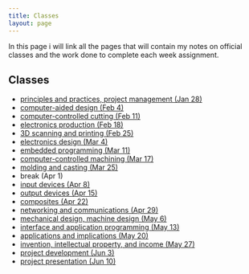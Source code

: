 ```yaml
---
title: Classes
layout: page
---
```


In this page i will link all the pages that will contain my notes on official classes and the work done to complete each week assignment.


## Classes

* [principles and practices, project management (Jan 28)](./trimester01)
* [computer-aided design (Feb 4)](./trimester01)
* [computer-controlled cutting (Feb 11)](./trimester01)
* [electronics production (Feb 18)](./trimester01)
* [3D scanning and printing (Feb 25)](./trimester01)
* [electronics design (Mar 4)](./trimester01)
* [embedded programming (Mar 11)](./trimester01)
* [computer-controlled machining (Mar 17)](./trimester01)
* [molding and casting (Mar 25)](./trimester01)
* break (Apr 1)
* [input devices (Apr 8)](./trimester02)
* [output devices (Apr 15)](./trimester02)
* [composites (Apr 22)](./trimester02)
* [networking and communications (Apr 29)](./trimester02)
* [mechanical design, machine design (May 6)](./trimester02)
* [interface and application programming (May 13)](./trimester02)
* [applications and implications (May 20)](./trimester02)
* [invention, intellectual property, and income (May 27)](./trimester02)
* [project development (Jun 3)](./trimester02)
* [project presentation (Jun 10)](./trimester02)


 